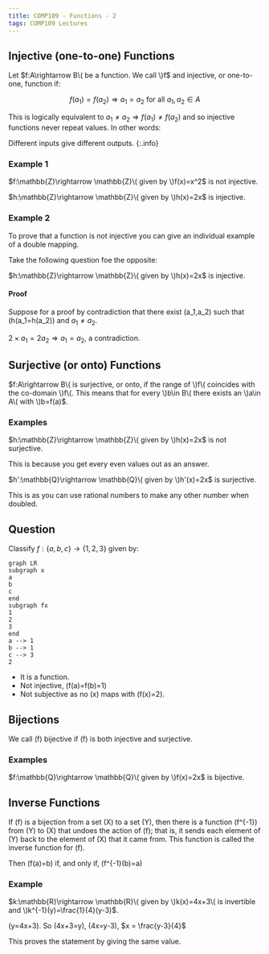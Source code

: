 ```yaml
---
title: COMP109 - Functions - 2
tags: COMP109 Lectures
---
```

## Injective (one-to-one) Functions
Let $f:A\rightarrow B\( be a function. We call \)f$ and injective, or one-to-one, function if:

$$f(a_1)=f(a_2)\Rightarrow a_1 = a_2 \text{ for all } a_1,a_2\in A$$

This is logically equivalent to $a_1\neq a_2 \Rightarrow f(a_1) \neq f(a_2)$ and so injective functions never repeat values. In other words:

Different inputs give different outputs.
{:.info}

### Example 1
$f:\mathbb{Z}\rightarrow \mathbb{Z}\( given by \)f(x)=x^2$ is not injective.

$h:\mathbb{Z}\rightarrow \mathbb{Z}\( given by \)h(x)=2x$ is injective.

### Example 2
To prove that a function is not injective you can give an individual example of a double mapping.

Take the following question foe the opposite:

$h:\mathbb{Z}\rightarrow \mathbb{Z}\( given by \)h(x)=2x$ is injective.

#### Proof
Suppose for a proof by contradiction that there exist \(a_1,a_2\) such that \(h(a_1=h(a_2)\) and $a_1\neq a_2$.

$2\times a_1 = 2a_2 \Rightarrow a_1 = a_2$, a contradiction.

## Surjective (or onto) Functions
$f:A\rightarrow B\( is surjective, or onto, if the range of \)f\( coincides with the co-domain \)f\(. This means that for every \)b\in B\( there exists an \)a\in A\( with \)b=f(a)$.

### Examples
$h:\mathbb{Z}\rightarrow \mathbb{Z}\( given by \)h(x)=2x$ is not surjective.

This is because you get every even values out as an answer.

$h':\mathbb{Q}\rightarrow \mathbb{Q}\( given by \)h'(x)=2x$ is surjective.

This is as you can use rational numbers to make any other number when doubled.

## Question
Classify $f:\{a,b,c\}\rightarrow\{1,2,3\}$ given by:

```mermaid
graph LR
subgraph x
a
b
c
end
subgraph fx
1
2
3
end
a --> 1
b --> 1
c --> 3
2
```

* It is a function.
* Not injective, \(f(a)=f(b)=1\)
* Not subjective as no \(x\) maps with \(f(x)=2\).

## Bijections
We call \(f\) bijective if \(f\) is both injective and surjective.

### Examples
$f:\mathbb{Q}\rightarrow \mathbb{Q}\( given by \)f(x)=2x$ is bijective.

## Inverse Functions
If \(f\) is a bijection from a set \(X\) to a set \(Y\), then there is a function \(f^{-1}\) from \(Y\) to \(X\) that undoes the action of \(f\); that is, it sends each element of \(Y\) back to the element of \(X\) that it came from. This function is called the inverse function for \(f\).

Then \(f(a)=b\) if, and only if, \(f^{-1}(b)=a\)

### Example
$k:\mathbb{R}\rightarrow \mathbb{R}\( given by \)k(x)=4x+3\( is invertible and \)k^{-1}(y)=\frac{1}{4}(y-3)$. 

\(y=4x+3\). So \(4x+3=y\), \(4x=y-3\), $x = \frac{y-3}{4}$

This proves the statement by giving the same value.

